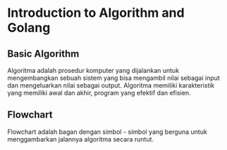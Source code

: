 # Introduction to Algorithm and Golang

## Basic Algorithm
Algoritma adalah prosedur komputer yang dijalankan untuk mengembangkan sebuah sistem yang bisa mengambil nilai sebagai input dan mengeluarkan nilai sebagai output. Algoritma memiliki karakteristik yang memiliki awal dan akhir, program yang efektif dan efisien.

## Flowchart
Flowchart adalah bagan dengan simbol - simbol yang berguna untuk menggambarkan jalannya algoritma secara runtut.